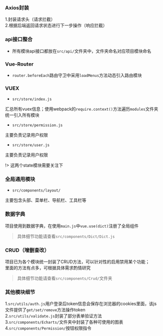 ### Axios封装

1.封装请求头（请求拦截）<br>
2.根据后端返回请求状态进行下一步操作（响应拦截）

### api接口整合

- 所有模块api接口都放在```src/api/```文件夹中，文件夹命名对应项目模块命名

### Vue-Router

-  ```router.beforeEach```路由守卫中采用```loadMenus```方法动态引入路由模块

### VUEX

- ```src/store/index.js```

汇总所有vuex信息；使用webpack的```require.context()```方法遍历```modules```文件夹统一引入所有模块

- ```src/store/permission.js```

主要负责记录用户权限

- ```src/store/user.js```

主要负责记录用户权限

!> 这两个state模块需要关注下

### 全局通用模块

- ```src/components/layout/```

主要包含头部、菜单栏、导航栏、工具栏等

### 数据字典

项目使用到数据字典，在使用```main.js```中```vue.use(dict)```注册了全局组件<br>
> 具体细节功能请查看```src/components/Dict/Dict.js```

### CRUD（增删查改）

项目已为各个模块统一封装了CRUD方法，可以针对性的启用禁用某个功能；<br>
里面的方法有点多，可根据具体需求酌情研究
> 具体细节功能请查看```src/components/Crud/```文件夹

### 其他模块细节

1.```src/utils/auth.js```用户登录后token信息会保存在浏览器的cookies里面，该js文件提供了```get/set/remove```方法操作token<br>
2.```src/utils/validate.js```封装了部分表单验证方法<br>
3.```src/components/Echarts/```文件夹中封装了各种可使用的图表<br>
4.```src/components/Permission/```按钮权限指令

